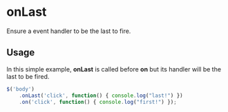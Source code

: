 # onLast
Ensure a event handler to be the last to fire.

## Usage

In this simple example, **onLast** is called before **on** but its handler will be the last to be fired.

```js
$('body')
	.onLast('click', function() { console.log("last!") })
	.on('click', function() { console.log("first!") });

```
